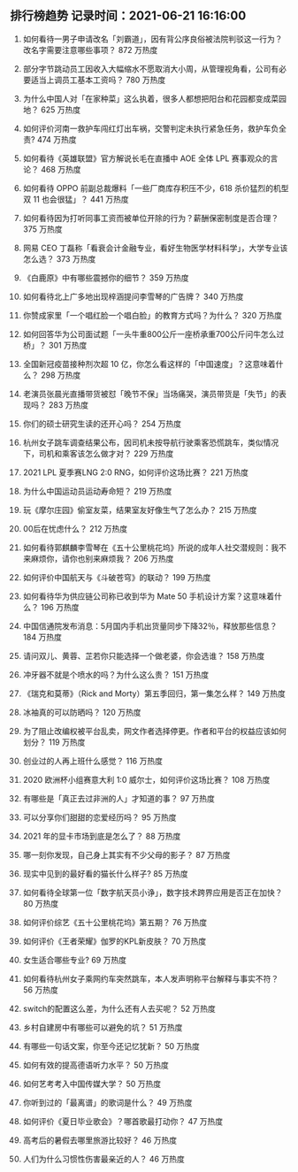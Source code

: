 
## 排行榜趋势 记录时间：2021-06-21 16:16:00
  
  1. 如何看待一男子申请改名「刘霸道」，因有背公序良俗被法院判驳这一行为？改名字需要注意哪些事项？ 872 万热度
    
  2. 部分字节跳动员工因收入大幅缩水不愿取消大小周，从管理视角看，公司有必要适当上调员工基本工资吗？ 780 万热度
    
  3. 为什么中国人对「在家种菜」这么执着，很多人都想把阳台和花园都变成菜园地？ 625 万热度
    
  4. 如何评价河南一救护车闯红灯出车祸，交警判定未执行紧急任务，救护车负全责? 474 万热度
    
  5. 如何看待《英雄联盟》官方解说长毛在直播中 AOE 全体 LPL 赛事观众的言论？ 468 万热度
    
  6. 如何看待 OPPO 前副总裁爆料「一些厂商库存积压不少，618 杀价猛烈的机型双 11 也会很猛」？ 441 万热度
    
  7. 如何看待因为打听同事工资而被单位开除的行为？薪酬保密制度是否合理？ 375 万热度
    
  8. 网易 CEO 丁磊称「看衰会计金融专业，看好生物医学材料科学」，大学专业该怎么选？ 373 万热度
    
  9. 《白鹿原》中有哪些震撼你的细节？ 359 万热度
    
  10. 如何看待北上广多地出现梓涵提问李雪琴的广告牌？ 340 万热度
    
  11. 你赞成家里「一个唱红脸一个唱白脸」的教育方式吗？为什么？ 320 万热度
    
  12. 如何回答华为公司面试题「一头牛重800公斤一座桥承重700公斤问牛怎么过桥」？ 301 万热度
    
  13. 全国新冠疫苗接种剂次超 10 亿，你怎么看这样的「中国速度」？这意味着什么？ 298 万热度
    
  14. 老演员张晨光直播带货被怼「晚节不保」当场痛哭，演员带货是「失节」的表现吗？ 283 万热度
    
  15. 你们的硕士研究生读的还开心吗？ 254 万热度
    
  16. 杭州女子跳车调查结果公布，因司机未按导航行驶乘客恐慌跳车，类似情况下，司机和乘客该怎么做才对？ 229 万热度
    
  17. 2021 LPL 夏季赛LNG 2:0 RNG，如何评价这场比赛？ 221 万热度
    
  18. 为什么中国运动员运动寿命短？ 219 万热度
    
  19. 玩《摩尔庄园》偷室友菜，结果室友好像生气了怎么办？ 215 万热度
    
  20. 00后在忧虑什么？ 212 万热度
    
  21. 如何看待郭麒麟李雪琴在《五十公里桃花坞》所说的成年人社交潜规则：我不来麻烦你，请你也别来麻烦我？ 206 万热度
    
  22. 如何评价中国航天与《斗破苍穹》的联动？ 199 万热度
    
  23. 如何看待华为供应链公司称已收到华为 Mate 50 手机设计方案？这意味着什么？ 196 万热度
    
  24. 中国信通院发布消息：5月国内手机出货量同步下降32％，释放那些信息？ 184 万热度
    
  25. 请问双儿、黄蓉、芷若你只能选择一个做老婆，你会选谁？ 158 万热度
    
  26. 冲牙器不就是个喷水的吗？为什么这么贵？ 151 万热度
    
  27. 《瑞克和莫蒂》（Rick and Morty）第五季回归，第一集怎么样？ 149 万热度
    
  28. 冰袖真的可以防晒吗？ 120 万热度
    
  29. 为了阻止改编权被平台乱卖，网文作者选择停更。作者和平台的权益应该如何划分？ 119 万热度
    
  30. 创业过的人再上班什么感觉？ 116 万热度
    
  31. 2020 欧洲杯小组赛意大利 1:0 威尔士，如何评价这场比赛？ 108 万热度
    
  32. 有哪些是「真正去过非洲的人」才知道的事？ 97 万热度
    
  33. 可以分享你们甜甜的恋爱经历吗？ 95 万热度
    
  34. 2021 年的显卡市场到底是怎么了？ 88 万热度
    
  35. 哪一刻你发现，自己身上其实有不少父母的影子？ 87 万热度
    
  36. 现实中见到的最好看的猫长什么样子? 85 万热度
    
  37. 如何看待全球第一位「数字航天员小诤」，数字技术跨界应用是否正在加快？ 80 万热度
    
  38. 如何评价综艺《五十公里桃花坞》第五期？ 76 万热度
    
  39. 如何评价《王者荣耀》伽罗的KPL新皮肤？ 70 万热度
    
  40. 女生适合哪些专业? 69 万热度
    
  41. 如何看待杭州女子乘网约车突然跳车，本人发声明称平台解释与事实不符？ 56 万热度
    
  42. switch的配置这么差，为什么还有人去买呢？ 52 万热度
    
  43. 乡村自建房中有哪些可以避免的坑？ 51 万热度
    
  44. 有哪些一句话文案，你至今还记忆犹新？ 50 万热度
    
  45. 如何有效的提高德语听力水平？ 50 万热度
    
  46. 如何艺考考入中国传媒大学？ 50 万热度
    
  47. 你听到过的「最离谱」的歌词是什么？ 49 万热度
    
  48. 如何评价《夏日毕业歌会》？哪首歌最打动你？ 47 万热度
    
  49. 高考后的暑假去哪里旅游比较好？ 46 万热度
    
  50. 人们为什么习惯性伤害最亲近的人？ 46 万热度
    